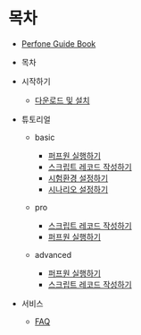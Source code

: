 # 목차
* [Perfone Guide Book](../README.md)
* 목차
* 시작하기
  * [다운로드 및 설치](../install/setup.md)
* 튜토리얼
  * basic
    * [퍼프원 실행하기](../basic/start_perfone.md)
    * [스크립트 레코드 작성하기](../basic/script_record.md)
    * [시험환경 설정하기](../basic/agent_setting.md)
    * [시나리오 설정하기](../basic/scenario_setting.md)

  * pro
    * [스크립트 레코드 작성하기](../pro/undefined-1.md)
    * [퍼프원 실행하기](../pro/undefined.md)
  * advanced
    * [퍼프원 실행하기](../advanced/undefined.md)
    * [스크립트 레코드 작성하기](../advanced/undefined-1.md)

* 서비스
  * [FAQ](../service/FAQ.md)



